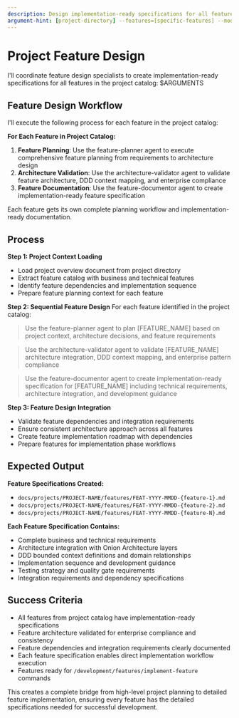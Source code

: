 ```yaml
---
description: Design implementation-ready specifications for all features in project catalog
argument-hint: [project-directory] --features=[specific-features] --mode=[sequential|batch]
---
```


# Project Feature Design

I'll coordinate feature design specialists to create implementation-ready specifications for all features in the project catalog: $ARGUMENTS

## Feature Design Workflow

I'll execute the following process for each feature in the project catalog:

**For Each Feature in Project Catalog:**
1. **Feature Planning**: Use the feature-planner agent to execute comprehensive feature planning from requirements to architecture design
2. **Architecture Validation**: Use the architecture-validator agent to validate feature architecture, DDD context mapping, and enterprise compliance 
3. **Feature Documentation**: Use the feature-documentor agent to create implementation-ready feature specification

Each feature gets its own complete planning workflow and implementation-ready documentation.

## Process

**Step 1: Project Context Loading**
- Load project overview document from project directory
- Extract feature catalog with business and technical features
- Identify feature dependencies and implementation sequence
- Prepare feature planning context for each feature

**Step 2: Sequential Feature Design**
For each feature identified in the project catalog:

> Use the feature-planner agent to plan [FEATURE_NAME] based on project context, architecture decisions, and feature requirements

> Use the architecture-validator agent to validate [FEATURE_NAME] architecture integration, DDD context mapping, and enterprise pattern compliance

> Use the feature-documentor agent to create implementation-ready specification for [FEATURE_NAME] including technical requirements, architecture integration, and development guidance

**Step 3: Feature Design Integration**
- Validate feature dependencies and integration requirements
- Ensure consistent architecture approach across all features  
- Create feature implementation roadmap with dependencies
- Prepare features for implementation phase workflows

## Expected Output

**Feature Specifications Created:**
- `docs/projects/PROJECT-NAME/features/FEAT-YYYY-MMDD-{feature-1}.md`
- `docs/projects/PROJECT-NAME/features/FEAT-YYYY-MMDD-{feature-2}.md`
- `docs/projects/PROJECT-NAME/features/FEAT-YYYY-MMDD-{feature-N}.md`

**Each Feature Specification Contains:**
- Complete business and technical requirements
- Architecture integration with Onion Architecture layers
- DDD bounded context definitions and domain relationships
- Implementation sequence and development guidance
- Testing strategy and quality gate requirements
- Integration requirements and dependency specifications

## Success Criteria

- All features from project catalog have implementation-ready specifications
- Feature architecture validated for enterprise compliance and consistency
- Feature dependencies and integration requirements clearly documented
- Each feature specification enables direct implementation workflow execution
- Features ready for `/development/features/implement-feature` commands

This creates a complete bridge from high-level project planning to detailed feature implementation, ensuring every feature has the detailed specifications needed for successful development.